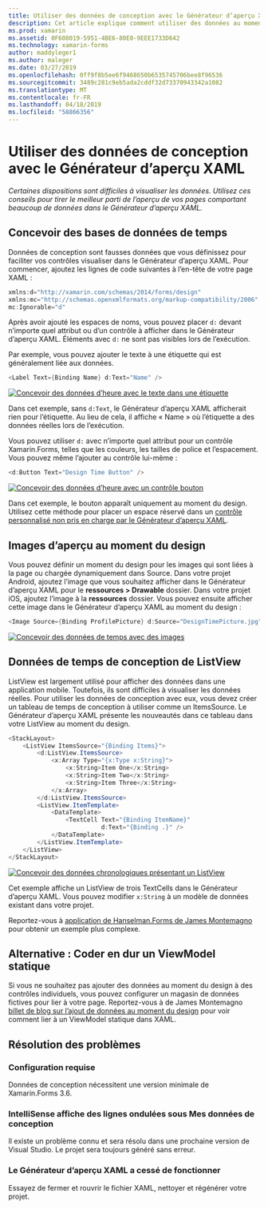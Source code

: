 ```yaml
---
title: Utiliser des données de conception avec le Générateur d’aperçu XAML
description: Cet article explique comment utiliser des données au moment du design pour afficher les mises en page comportant beaucoup de données dans le Générateur d’aperçu XAML sans exécuter votre application.
ms.prod: xamarin
ms.assetid: 0F608019-5951-4BE6-80E0-9EEE1733D642
ms.technology: xamarin-forms
author: maddyleger1
ms.author: maleger
ms.date: 03/27/2019
ms.openlocfilehash: 0ff9f8b5ee6f9468650b6535745706bee8f96536
ms.sourcegitcommit: 3489c281c9eb5ada2cddf32d73370943342a1082
ms.translationtype: MT
ms.contentlocale: fr-FR
ms.lasthandoff: 04/18/2019
ms.locfileid: "58866356"
---
```

# <a name="use-design-time-data-with-the-xaml-previewer"></a>Utiliser des données de conception avec le Générateur d’aperçu XAML

_Certaines dispositions sont difficiles à visualiser les données. Utilisez ces conseils pour tirer le meilleur parti de l’aperçu de vos pages comportant beaucoup de données dans le Générateur d’aperçu XAML._

## <a name="design-time-data-basics"></a>Concevoir des bases de données de temps

Données de conception sont fausses données que vous définissez pour faciliter vos contrôles visualiser dans le Générateur d’aperçu XAML. Pour commencer, ajoutez les lignes de code suivantes à l’en-tête de votre page XAML :

```csharp
xmlns:d="http://xamarin.com/schemas/2014/forms/design"
xmlns:mc="http://schemas.openxmlformats.org/markup-compatibility/2006"
mc:Ignorable="d"
```

Après avoir ajouté les espaces de noms, vous pouvez placer `d:` devant n’importe quel attribut ou d’un contrôle à afficher dans le Générateur d’aperçu XAML. Éléments avec `d:` ne sont pas visibles lors de l’exécution.

Par exemple, vous pouvez ajouter le texte à une étiquette qui est généralement liée aux données.

```csharp
<Label Text={Binding Name} d:Text="Name" />
```

[![Concevoir des données d’heure avec le texte dans une étiquette](xaml-previewer-images/designtimedata-label-sm.png "conception heure des données avec le texte une étiquette")](xaml-previewer-images/designtimedata-label-lg.png#lightbox)

 Dans cet exemple, sans `d:Text`, le Générateur d’aperçu XAML afficherait rien pour l’étiquette. Au lieu de cela, il affiche « Name » où l’étiquette a des données réelles lors de l’exécution.

Vous pouvez utiliser `d:` avec n’importe quel attribut pour un contrôle Xamarin.Forms, telles que les couleurs, les tailles de police et l’espacement. Vous pouvez même l’ajouter au contrôle lui-même :

```csharp
<d:Button Text="Design Time Button" />
```

[![Concevoir des données d’heure avec un contrôle bouton](xaml-previewer-images/designtimedata-controls-sm.png "Design des données de temps avec un contrôle de bouton")](xaml-previewer-images/designtimedata-controls-lg.png#lightbox)

Dans cet exemple, le bouton apparaît uniquement au moment du design. Utilisez cette méthode pour placer un espace réservé dans un [contrôle personnalisé non pris en charge par le Générateur d’aperçu XAML](render-custom-controls.md).

## <a name="preview-images-at-design-time"></a>Images d’aperçu au moment du design

Vous pouvez définir un moment du design pour les images qui sont liées à la page ou chargée dynamiquement dans Source. Dans votre projet Android, ajoutez l’image que vous souhaitez afficher dans le Générateur d’aperçu XAML pour le **ressources > Drawable** dossier. Dans votre projet iOS, ajoutez l’image à la **ressources** dossier. Vous pouvez ensuite afficher cette image dans le Générateur d’aperçu XAML au moment du design :

```csharp
<Image Source={Binding ProfilePicture} d:Source="DesignTimePicture.jpg" />
```
[![Concevoir des données de temps avec des images](xaml-previewer-images/designtimedata-image-sm.png "données chronologique avec iamges de conception")](xaml-previewer-images/designtimedata-image-lg.png#lightbox)

## <a name="design-time-data-for-listviews"></a>Données de temps de conception de ListView

ListView est largement utilisé pour afficher des données dans une application mobile. Toutefois, ils sont difficiles à visualiser les données réelles. Pour utiliser les données de conception avec eux, vous devez créer un tableau de temps de conception à utiliser comme un ItemsSource. Le Générateur d’aperçu XAML présente les nouveautés dans ce tableau dans votre ListView au moment du design.

```csharp
<StackLayout>
    <ListView ItemsSource="{Binding Items}">
        <d:ListView.ItemsSource>
            <x:Array Type="{x:Type x:String}">
                <x:String>Item One</x:String>
                <x:String>Item Two</x:String>
                <x:String>Item Three</x:String>
            </x:Array>
        </d:ListView.ItemsSource>
        <ListView.ItemTemplate>
            <DataTemplate>
                <TextCell Text="{Binding ItemName}"
                          d:Text="{Binding .}" />
            </DataTemplate>
        </ListView.ItemTemplate>
    </ListView>
</StackLayout>
```

[![Concevoir des données chronologiques présentant un ListView](xaml-previewer-images/designtimedata-itemssource-sm.png "concevoir des données chronologiques présentant un ListView")](xaml-previewer-images/designtimedata-itemssource-lg.png#lightbox)

Cet exemple affiche un ListView de trois TextCells dans le Générateur d’aperçu XAML. Vous pouvez modifier `x:String` à un modèle de données existant dans votre projet.

Reportez-vous à [application de Hanselman.Forms de James Montemagno](https://github.com/jamesmontemagno/Hanselman.Forms/blob/vnext/src/Hanselman/Views/Podcasts/PodcastDetailsPage.xaml#L36-L57) pour obtenir un exemple plus complexe.


## <a name="alternative-hardcode-a-static-viewmodel"></a>Alternative : Coder en dur un ViewModel statique

Si vous ne souhaitez pas ajouter des données au moment du design à des contrôles individuels, vous pouvez configurer un magasin de données fictives pour lier à votre page. Reportez-vous à de James Montemagno [billet de blog sur l’ajout de données au moment du design](http://motzcod.es/post/143702671962/xamarinforms-xaml-previewer-design-time-data) pour voir comment lier à un ViewModel statique dans XAML.

## <a name="troubleshooting"></a>Résolution des problèmes

### <a name="requirements"></a>Configuration requise

Données de conception nécessitent une version minimale de Xamarin.Forms 3.6.

### <a name="intellisense-shows-squiggly-lines-under-my-design-time-data"></a>IntelliSense affiche des lignes ondulées sous Mes données de conception

Il existe un problème connu et sera résolu dans une prochaine version de Visual Studio. Le projet sera toujours généré sans erreur.

### <a name="the-xaml-previewer-stopped-working"></a>Le Générateur d’aperçu XAML a cessé de fonctionner

Essayez de fermer et rouvrir le fichier XAML, nettoyer et régénérer votre projet.
